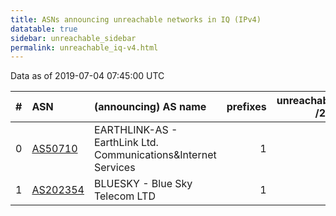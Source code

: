 ```yaml
---
title: ASNs announcing unreachable networks in IQ (IPv4)
datatable: true
sidebar: unreachable_sidebar
permalink: unreachable_iq-v4.html
---
```


Data as of 2019-07-04 07:45:00 UTC


<div class="datatable-begin"></div>

|   # | ASN                                      | (announcing) AS name                                               |   prefixes |   unreachable /24s |
|----:|:-----------------------------------------|:-------------------------------------------------------------------|-----------:|-------------------:|
|   0 | [AS50710](unreachable_AS50710-v4.html)   | EARTHLINK-AS - EarthLink Ltd. Communications&amp;Internet Services |          1 |                  2 |
|   1 | [AS202354](unreachable_AS202354-v4.html) | BLUESKY - Blue Sky Telecom LTD                                     |          1 |                  1 |

<div class="datatable-end"></div>
